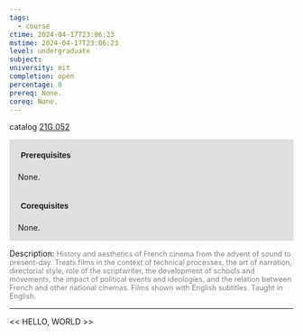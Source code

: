 ```yaml
---
tags:
  - course
ctime: 2024-04-17T23:06:23
mstime: 2024-04-17T23:06:23
level: undergraduate
subject: 
university: mit
completion: open
percentage: 0
prereq: None.
coreq: None.
---
```


catalog [21G.052](http://student.mit.edu/catalog/m21Ga.html#21G.052)

<span style="display: block; padding: 15px; background-color: rgb(100, 100, 100, 0.2);"><font id="m_prereq2301_0" style="display: block; font-family: Arial, sans-serif; font-weight: bold; padding: 5px">Prerequisites</font><br><span id="prereq2301_0">None.</span></span>
<span style="display: block; padding: 15px; background-color: rgb(100, 100, 100, 0.2);"><font id="m_coreq2301_0" style="display: block; font-family: Arial, sans-serif; font-weight: bold; padding: 5px">Corequisites</font><br><span id="coreq2301_0">None.</span></span>

<font style="">Description:</font>
<font style="color: grey; font-size: 0.8rem;">History and aesthetics of French cinema from the advent of sound to present-day. Treats films in the context of technical processes, the art of narration, directorial style, role of the scriptwriter, the development of schools and movements, the impact of political events and ideologies, and the relation between French and other national cinemas. Films shown with English subtitles. Taught in English.</font>



---

<< HELLO, WORLD >>
